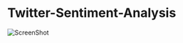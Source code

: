 Twitter-Sentiment-Analysis
==========================

![ScreenShot](https://{http://postimg.org/image/fan672zfx/})
